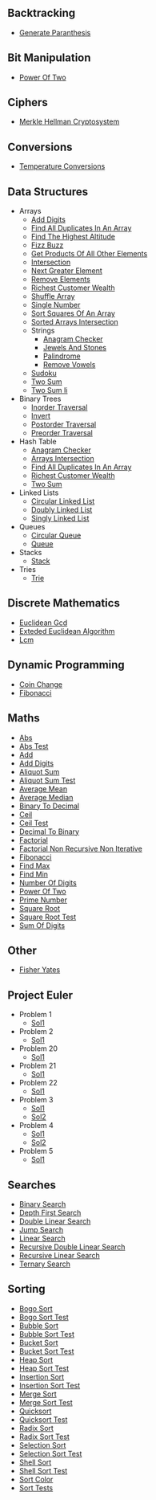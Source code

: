 
## Backtracking
  * [Generate Paranthesis](https://github.com/TheAlgorithms/Ruby/blob/master/backtracking/generate_paranthesis.rb)

## Bit Manipulation
  * [Power Of Two](https://github.com/TheAlgorithms/Ruby/blob/master/bit_manipulation/power_of_two.rb)

## Ciphers
  * [Merkle Hellman Cryptosystem](https://github.com/TheAlgorithms/Ruby/blob/master/ciphers/merkle_hellman_cryptosystem.rb)

## Conversions
  * [Temperature Conversions](https://github.com/TheAlgorithms/Ruby/blob/master/conversions/temperature_conversions.rb)

## Data Structures
  * Arrays
    * [Add Digits](https://github.com/TheAlgorithms/Ruby/blob/master/data_structures/arrays/add_digits.rb)
    * [Find All Duplicates In An Array](https://github.com/TheAlgorithms/Ruby/blob/master/data_structures/arrays/find_all_duplicates_in_an_array.rb)
    * [Find The Highest Altitude](https://github.com/TheAlgorithms/Ruby/blob/master/data_structures/arrays/find_the_highest_altitude.rb)
    * [Fizz Buzz](https://github.com/TheAlgorithms/Ruby/blob/master/data_structures/arrays/fizz_buzz.rb)
    * [Get Products Of All Other Elements](https://github.com/TheAlgorithms/Ruby/blob/master/data_structures/arrays/get_products_of_all_other_elements.rb)
    * [Intersection](https://github.com/TheAlgorithms/Ruby/blob/master/data_structures/arrays/intersection.rb)
    * [Next Greater Element](https://github.com/TheAlgorithms/Ruby/blob/master/data_structures/arrays/next_greater_element.rb)
    * [Remove Elements](https://github.com/TheAlgorithms/Ruby/blob/master/data_structures/arrays/remove_elements.rb)
    * [Richest Customer Wealth](https://github.com/TheAlgorithms/Ruby/blob/master/data_structures/arrays/richest_customer_wealth.rb)
    * [Shuffle Array](https://github.com/TheAlgorithms/Ruby/blob/master/data_structures/arrays/shuffle_array.rb)
    * [Single Number](https://github.com/TheAlgorithms/Ruby/blob/master/data_structures/arrays/single_number.rb)
    * [Sort Squares Of An Array](https://github.com/TheAlgorithms/Ruby/blob/master/data_structures/arrays/sort_squares_of_an_array.rb)
    * [Sorted Arrays Intersection](https://github.com/TheAlgorithms/Ruby/blob/master/data_structures/arrays/sorted_arrays_intersection.rb)
    * Strings
      * [Anagram Checker](https://github.com/TheAlgorithms/Ruby/blob/master/data_structures/arrays/strings/anagram_checker.rb)
      * [Jewels And Stones](https://github.com/TheAlgorithms/Ruby/blob/master/data_structures/arrays/strings/jewels_and_stones.rb)
      * [Palindrome](https://github.com/TheAlgorithms/Ruby/blob/master/data_structures/arrays/strings/palindrome.rb)
      * [Remove Vowels](https://github.com/TheAlgorithms/Ruby/blob/master/data_structures/arrays/strings/remove_vowels.rb)
    * [Sudoku](https://github.com/TheAlgorithms/Ruby/blob/master/data_structures/arrays/sudoku.rb)
    * [Two Sum](https://github.com/TheAlgorithms/Ruby/blob/master/data_structures/arrays/two_sum.rb)
    * [Two Sum Ii](https://github.com/TheAlgorithms/Ruby/blob/master/data_structures/arrays/two_sum_ii.rb)
  * Binary Trees
    * [Inorder Traversal](https://github.com/TheAlgorithms/Ruby/blob/master/data_structures/binary_trees/inorder_traversal.rb)
    * [Invert](https://github.com/TheAlgorithms/Ruby/blob/master/data_structures/binary_trees/invert.rb)
    * [Postorder Traversal](https://github.com/TheAlgorithms/Ruby/blob/master/data_structures/binary_trees/postorder_traversal.rb)
    * [Preorder Traversal](https://github.com/TheAlgorithms/Ruby/blob/master/data_structures/binary_trees/preorder_traversal.rb)
  * Hash Table
    * [Anagram Checker](https://github.com/TheAlgorithms/Ruby/blob/master/data_structures/hash_table/anagram_checker.rb)
    * [Arrays Intersection](https://github.com/TheAlgorithms/Ruby/blob/master/data_structures/hash_table/arrays_intersection.rb)
    * [Find All Duplicates In An Array](https://github.com/TheAlgorithms/Ruby/blob/master/data_structures/hash_table/find_all_duplicates_in_an_array.rb)
    * [Richest Customer Wealth](https://github.com/TheAlgorithms/Ruby/blob/master/data_structures/hash_table/richest_customer_wealth.rb)
    * [Two Sum](https://github.com/TheAlgorithms/Ruby/blob/master/data_structures/hash_table/two_sum.rb)
  * Linked Lists
    * [Circular Linked List](https://github.com/TheAlgorithms/Ruby/blob/master/data_structures/linked_lists/circular_linked_list.rb)
    * [Doubly Linked List](https://github.com/TheAlgorithms/Ruby/blob/master/data_structures/linked_lists/doubly_linked_list.rb)
    * [Singly Linked List](https://github.com/TheAlgorithms/Ruby/blob/master/data_structures/linked_lists/singly_linked_list.rb)
  * Queues
    * [Circular Queue](https://github.com/TheAlgorithms/Ruby/blob/master/data_structures/queues/circular_queue.rb)
    * [Queue](https://github.com/TheAlgorithms/Ruby/blob/master/data_structures/queues/queue.rb)
  * Stacks
    * [Stack](https://github.com/TheAlgorithms/Ruby/blob/master/data_structures/stacks/stack.rb)
  * Tries
    * [Trie](https://github.com/TheAlgorithms/Ruby/blob/master/data_structures/tries/trie.rb)

## Discrete Mathematics
  * [Euclidean Gcd](https://github.com/TheAlgorithms/Ruby/blob/master/discrete_mathematics/euclidean_gcd.rb)
  * [Exteded Euclidean Algorithm](https://github.com/TheAlgorithms/Ruby/blob/master/discrete_mathematics/exteded_euclidean_algorithm.rb)
  * [Lcm](https://github.com/TheAlgorithms/Ruby/blob/master/discrete_mathematics/lcm.rb)

## Dynamic Programming
  * [Coin Change](https://github.com/TheAlgorithms/Ruby/blob/master/dynamic_programming/coin_change.rb)
  * [Fibonacci](https://github.com/TheAlgorithms/Ruby/blob/master/dynamic_programming/fibonacci.rb)

## Maths
  * [Abs](https://github.com/TheAlgorithms/Ruby/blob/master/maths/abs.rb)
  * [Abs Test](https://github.com/TheAlgorithms/Ruby/blob/master/maths/abs_test.rb)
  * [Add](https://github.com/TheAlgorithms/Ruby/blob/master/maths/add.rb)
  * [Add Digits](https://github.com/TheAlgorithms/Ruby/blob/master/maths/add_digits.rb)
  * [Aliquot Sum](https://github.com/TheAlgorithms/Ruby/blob/master/maths/aliquot_sum.rb)
  * [Aliquot Sum Test](https://github.com/TheAlgorithms/Ruby/blob/master/maths/aliquot_sum_test.rb)
  * [Average Mean](https://github.com/TheAlgorithms/Ruby/blob/master/maths/average_mean.rb)
  * [Average Median](https://github.com/TheAlgorithms/Ruby/blob/master/maths/average_median.rb)
  * [Binary To Decimal](https://github.com/TheAlgorithms/Ruby/blob/master/maths/binary_to_decimal.rb)
  * [Ceil](https://github.com/TheAlgorithms/Ruby/blob/master/maths/ceil.rb)
  * [Ceil Test](https://github.com/TheAlgorithms/Ruby/blob/master/maths/ceil_test.rb)
  * [Decimal To Binary](https://github.com/TheAlgorithms/Ruby/blob/master/maths/decimal_to_binary.rb)
  * [Factorial](https://github.com/TheAlgorithms/Ruby/blob/master/maths/factorial.rb)
  * [Factorial Non Recursive Non Iterative](https://github.com/TheAlgorithms/Ruby/blob/master/maths/factorial_non_recursive_non_iterative.rb)
  * [Fibonacci](https://github.com/TheAlgorithms/Ruby/blob/master/maths/fibonacci.rb)
  * [Find Max](https://github.com/TheAlgorithms/Ruby/blob/master/maths/find_max.rb)
  * [Find Min](https://github.com/TheAlgorithms/Ruby/blob/master/maths/find_min.rb)
  * [Number Of Digits](https://github.com/TheAlgorithms/Ruby/blob/master/maths/number_of_digits.rb)
  * [Power Of Two](https://github.com/TheAlgorithms/Ruby/blob/master/maths/power_of_two.rb)
  * [Prime Number](https://github.com/TheAlgorithms/Ruby/blob/master/maths/prime_number.rb)
  * [Square Root](https://github.com/TheAlgorithms/Ruby/blob/master/maths/square_root.rb)
  * [Square Root Test](https://github.com/TheAlgorithms/Ruby/blob/master/maths/square_root_test.rb)
  * [Sum Of Digits](https://github.com/TheAlgorithms/Ruby/blob/master/maths/sum_of_digits.rb)

## Other
  * [Fisher Yates](https://github.com/TheAlgorithms/Ruby/blob/master/other/fisher_yates.rb)

## Project Euler
  * Problem 1
    * [Sol1](https://github.com/TheAlgorithms/Ruby/blob/master/project_euler/problem_1/sol1.rb)
  * Problem 2
    * [Sol1](https://github.com/TheAlgorithms/Ruby/blob/master/project_euler/problem_2/sol1.rb)
  * Problem 20
    * [Sol1](https://github.com/TheAlgorithms/Ruby/blob/master/project_euler/problem_20/sol1.rb)
  * Problem 21
    * [Sol1](https://github.com/TheAlgorithms/Ruby/blob/master/project_euler/problem_21/sol1.rb)
  * Problem 22
    * [Sol1](https://github.com/TheAlgorithms/Ruby/blob/master/project_euler/problem_22/sol1.rb)
  * Problem 3
    * [Sol1](https://github.com/TheAlgorithms/Ruby/blob/master/project_euler/problem_3/sol1.rb)
    * [Sol2](https://github.com/TheAlgorithms/Ruby/blob/master/project_euler/problem_3/sol2.rb)
  * Problem 4
    * [Sol1](https://github.com/TheAlgorithms/Ruby/blob/master/project_euler/problem_4/sol1.rb)
    * [Sol2](https://github.com/TheAlgorithms/Ruby/blob/master/project_euler/problem_4/sol2.rb)
  * Problem 5
    * [Sol1](https://github.com/TheAlgorithms/Ruby/blob/master/project_euler/problem_5/sol1.rb)

## Searches
  * [Binary Search](https://github.com/TheAlgorithms/Ruby/blob/master/searches/binary_search.rb)
  * [Depth First Search](https://github.com/TheAlgorithms/Ruby/blob/master/searches/depth_first_search.rb)
  * [Double Linear Search](https://github.com/TheAlgorithms/Ruby/blob/master/searches/double_linear_search.rb)
  * [Jump Search](https://github.com/TheAlgorithms/Ruby/blob/master/searches/jump_search.rb)
  * [Linear Search](https://github.com/TheAlgorithms/Ruby/blob/master/searches/linear_search.rb)
  * [Recursive Double Linear Search](https://github.com/TheAlgorithms/Ruby/blob/master/searches/recursive_double_linear_search.rb)
  * [Recursive Linear Search](https://github.com/TheAlgorithms/Ruby/blob/master/searches/recursive_linear_search.rb)
  * [Ternary Search](https://github.com/TheAlgorithms/Ruby/blob/master/searches/ternary_search.rb)

## Sorting
  * [Bogo Sort](https://github.com/TheAlgorithms/Ruby/blob/master/sorting/bogo_sort.rb)
  * [Bogo Sort Test](https://github.com/TheAlgorithms/Ruby/blob/master/sorting/bogo_sort_test.rb)
  * [Bubble Sort](https://github.com/TheAlgorithms/Ruby/blob/master/sorting/bubble_sort.rb)
  * [Bubble Sort Test](https://github.com/TheAlgorithms/Ruby/blob/master/sorting/bubble_sort_test.rb)
  * [Bucket Sort](https://github.com/TheAlgorithms/Ruby/blob/master/sorting/bucket_sort.rb)
  * [Bucket Sort Test](https://github.com/TheAlgorithms/Ruby/blob/master/sorting/bucket_sort_test.rb)
  * [Heap Sort](https://github.com/TheAlgorithms/Ruby/blob/master/sorting/heap_sort.rb)
  * [Heap Sort Test](https://github.com/TheAlgorithms/Ruby/blob/master/sorting/heap_sort_test.rb)
  * [Insertion Sort](https://github.com/TheAlgorithms/Ruby/blob/master/sorting/insertion_sort.rb)
  * [Insertion Sort Test](https://github.com/TheAlgorithms/Ruby/blob/master/sorting/insertion_sort_test.rb)
  * [Merge Sort](https://github.com/TheAlgorithms/Ruby/blob/master/sorting/merge_sort.rb)
  * [Merge Sort Test](https://github.com/TheAlgorithms/Ruby/blob/master/sorting/merge_sort_test.rb)
  * [Quicksort](https://github.com/TheAlgorithms/Ruby/blob/master/sorting/quicksort.rb)
  * [Quicksort Test](https://github.com/TheAlgorithms/Ruby/blob/master/sorting/quicksort_test.rb)
  * [Radix Sort](https://github.com/TheAlgorithms/Ruby/blob/master/sorting/radix_sort.rb)
  * [Radix Sort Test](https://github.com/TheAlgorithms/Ruby/blob/master/sorting/radix_sort_test.rb)
  * [Selection Sort](https://github.com/TheAlgorithms/Ruby/blob/master/sorting/selection_sort.rb)
  * [Selection Sort Test](https://github.com/TheAlgorithms/Ruby/blob/master/sorting/selection_sort_test.rb)
  * [Shell Sort](https://github.com/TheAlgorithms/Ruby/blob/master/sorting/shell_sort.rb)
  * [Shell Sort Test](https://github.com/TheAlgorithms/Ruby/blob/master/sorting/shell_sort_test.rb)
  * [Sort Color](https://github.com/TheAlgorithms/Ruby/blob/master/sorting/sort_color.rb)
  * [Sort Tests](https://github.com/TheAlgorithms/Ruby/blob/master/sorting/sort_tests.rb)
